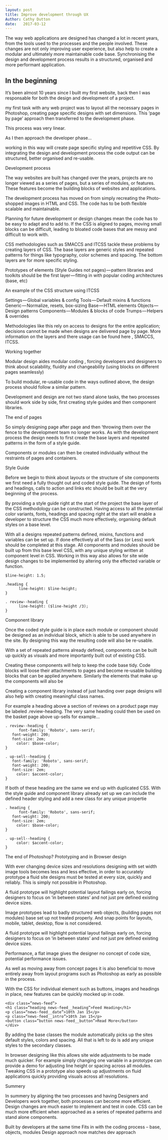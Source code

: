 ```yaml
---
layout: post
title: Improve development through UX
Author: Cathy Dutton
date:   2017-03-12
---
```


The way web applications are designed has changed a lot in recent years, from the tools used to the processes and the people involved.
These changes are not only improving user experience, but also help to create a modular and ultimately more maintainable code base.
Synchronising the design and development process results in a structured, organised and more performant application.



## In the beginning

It’s been almost 10 years since I built my first website, back then I was responsable for both the design and development of a project.


my first task with any web project was to
layout all the necessary pages in Photoshop, creating page specific designs with set dimensions.  This ‘page by page’
approach then transferred to the development phase.

This process was very linear.

As I then approach the developer phase...

 working in this way will create page specific styling and repetitive CSS.  By integrating the design and
development process the code output can be structured, better organised and re-usable.


Development process

The way websites are built has changed over the years, projects are no longer viewed as a series of pages, but a series of
modules, or features. These features become the building blocks of websites and applications.

The development process has moved on from simply recreating the Photo-shopped images in HTML and CSS. The code has to be
both flexible scalable and maintainable.

Planning for future development or design changes mean the code has to be easy to adapt and to add to.  If the CSS is
aligned to pages, moving small blocks can be difficult, leading to bloated code bases that are messy and difficult to work with.

CSS methodologies such as SMACCS and ITCSS tackle these problems by creating layers of CSS. The base layers are generic
styles and repeated patterns for things like typography, color schemes and spacing. The bottom layers are for more specific styling.

Prototypes of elements (Style Guides not pages) — pattern libraries and toolkits should be the first layer — fitting in
with popular coding architectures (base, etc)


An example of the CSS structure using ITCSS

Settings — Global variables & config
Tools — Default mixins & functions
Generic — Normalize, resets, box-sizing
Base — HTML elements
Objects — Design patterns
Components — Modules & blocks of code
Trumps — Helpers & overrides


Methodologies like this rely on access to designs for the entire application; decisions cannot be made when designs
are delivered page by page. More information on the layers and there usage can be found here , SMACCS, ITCSS.


Working together

Modular design aides modular coding , forcing developers and designers to think about scalability, fluidity and
changeability (using blocks on different pages seamlessly)

To build modular, re-usable code in the ways outlined above, the design process should follow a similar pattern.

Development and design are not two stand alone tasks, the two processes should work side by side, first creating
style guides and then component libraries.


The end of pages

So simply designing page after page and then ‘throwing them over the fence to the development team no longer works.
As with the development process the design needs to first create the base layers and repeated patterns in the form of a style guide.

Components or modules can then be created individually without the restraints of pages and containers.


Style Guide

Before we begin to think about layouts or the structure of site components we first need a fully thought out and
coded style guide. The design of fonts and headings, calls to action and links etc should be built at the very beginning of the process.

By providing a style guide right at the start of the project the base layer of the CSS methodology can be constructed.
Having access to all the potential color variants, fonts, headings and spacing right at the start will enable a developer
to structure the CSS much more effectively, organising default styles on a base level.

With all a designs repeated patterns defined, mixins, functions and variables can be set up. If done effectively all of
the Sass (or Less) work should be completed at this stage. All components and modules should be built up from this base
level CSS, with any unique styling written at component level in CSS. Working in this way also allows for site wide design
changes to be implemented by altering only the effected variable or function.

```
$line-height: 1.5;

.heading {
      line-height: $line-height;
}

. review--heading {
      line-height: ($line-height /3);
}
```


Component library

Once the coded style guide is in place each module or component should be designed as an individual block, which is able
to be used anywhere in the site. By designing this way the resulting code will also be re-usable.

With a set of repeated patterns already defined, components can be built up quickly as visuals and more importantly built
out of existing CSS.

Creating these components will help to keep the code base tidy. Code blocks will loose their attachments to pages and
become re-usable building blocks that can be applied anywhere. Similarly the elements that make up the components will also be

Creating a component library instead of just handing over page designs will also help with creating meaningful class names.

For example a heading above a section of reviews on a product page may be labeled .review-heading. The very same heading
could then be used on the basket page above up-sells for example…

```
. review--heading {
      font-family: 'Roboto', sans-serif;
   font-weight: 200;
   font-size: 2em;
     color: $base-color;
}

. up-sell--heading {
   font-family: 'Roboto', sans-serif;
   font-weight: 200;
   font-size: 2em;
     color: $accent-color;
}
```

If both of these heading are the same we end up with duplicated CSS. With the style guide and component library already
set up we can include the defined header styling and add a new class for any unique propertie

```
. heading {
      font-family: 'Roboto', sans-serif;
   font-weight: 200;
   font-size: 2em;
     color: $base-color;
}

. up-sell--heading {
     color: $accent-color;
}
```

The end of Photoshop?
Prototyping and in Browser design

With ever changing device sizes and resolutions designing with set width image tools becomes less and less effective,
in order to accurately prototype a fluid site designs must be tested at every size, quickly and reliably. This is simply
not possible in Photoshop.

A fluid prototype will highlight potential layout failings early on, forcing designers to focus on ‘in between states’
and not just pre defined existing device sizes.

Image prototypes lead to badly structured web objects, (building pages not modules) base set up not treated properly.
And snap points for layouts, mobile, tablet, desktop, flow is not considered.

A fluid prototype will highlight potential layout failings early on, forcing designers to focus on ‘in between states’
and not just pre defined existing device sizes.

Performance, a flat image gives the designer no concept of code size, potential performance issues.


As well as moving away from concept pages it is also beneficial to move entirely away from layout programs such as Photoshop as
early as possible in the process.

With the CSS for individual element such as buttons, images and headings in place, new features can be quickly mocked up in code.

```
<div class=”news-feed”>
<h1 class=”heading news-feed__heading”>Feed Heading</h1>
<p class=“news-feed__date”>10th Jan 15</p>
<p class=“news-feed__intro”>10th Jan 15</p>
<button class=”button news-feed__button”>Read More</button>
</div>
```

By adding the base classes the module automatically picks up the sites default styles, colors and spacing. All that is left to
do is add any unique styles to the secondary classes.

In browser designing like this allows site wide adjustments to be made much quicker. For example simply changing one variable
in a prototype can provide a demo for adjusting line height or spacing across all modules. Tweaking CSS in a prototype also
speeds up adjustments on fluid applications quickly providing visuals across all resolutions.



Summery

In summery by aligning the two processes and having Designers and Developers work together, both processes can become more
efficient. Design changes are much easier to implement and test in code.  CSS can be much more efficient when approached
as a series of repeated patterns and stand alone components.


Built by developers at the same time
Fits in with the coding process – base, objects, modules
Design approach now matches dev approach
